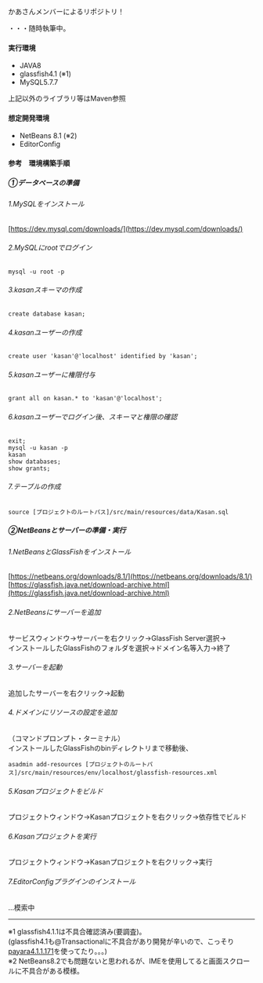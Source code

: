 かあさんメンバーによるリポジトリ！  


・・・随時執筆中。  

#### 実行環境
- JAVA8
- glassfish4.1 (※1)
- MySQL5.7.7

上記以外のライブラリ等はMaven参照

#### 想定開発環境
- NetBeans 8.1 (※2)
- EditorConfig

#### 参考　環境構築手順
##### ①データベースの準備
###### 1.MySQLをインストール
[https://dev.mysql.com/downloads/](https://dev.mysql.com/downloads/)

###### 2.MySQLにrootでログイン
```
mysql -u root -p
```

###### 3.kasanスキーマの作成
```
create database kasan;
```

###### 4.kasanユーザーの作成
```
create user 'kasan'@'localhost' identified by 'kasan';
```

###### 5.kasanユーザーに権限付与
```
grant all on kasan.* to 'kasan'@'localhost';
```

###### 6.kasanユーザーでログイン後、スキーマと権限の確認
```
exit;  
mysql -u kasan -p  
kasan  
show databases;  
show grants;  
```

###### 7.テーブルの作成
```
source [プロジェクトのルートパス]/src/main/resources/data/Kasan.sql
```

##### ②NetBeansとサーバーの準備・実行
###### 1.NetBeansとGlassFishをインストール
[https://netbeans.org/downloads/8.1/](https://netbeans.org/downloads/8.1/)  
[https://glassfish.java.net/download-archive.html](https://glassfish.java.net/download-archive.html)
###### 2.NetBeansにサーバーを追加
サービスウィンドウ→サーバーを右クリック→GlassFish Server選択→  
インストールしたGlassFishのフォルダを選択→ドメイン名等入力→終了
###### 3.サーバーを起動
追加したサーバーを右クリック→起動
###### 4.ドメインにリソースの設定を追加
（コマンドプロンプト・ターミナル）  
インストールしたGlassFishのbinディレクトリまで移動後、  

```
asadmin add-resources [プロジェクトのルートパス]/src/main/resources/env/localhost/glassfish-resources.xml
```

###### 5.Kasanプロジェクトをビルド
プロジェクトウィンドウ→Kasanプロジェクトを右クリック→依存性でビルド
###### 6.Kasanプロジェクトを実行
プロジェクトウィンドウ→Kasanプロジェクトを右クリック→実行
###### 7.EditorConfigプラグインのインストール
...模索中
- - -
※1 glassfish4.1.1は不具合確認済み(要調査)。  
 (glassfish4.1も@Transactionalに不具合があり開発が辛いので、こっそり[payara4.1.1.171](http://www.payara.fish/)を使ってたり。。。)  
※2 NetBeans8.2でも問題ないと思われるが、IMEを使用してると画面スクロールに不具合がある模様。  

